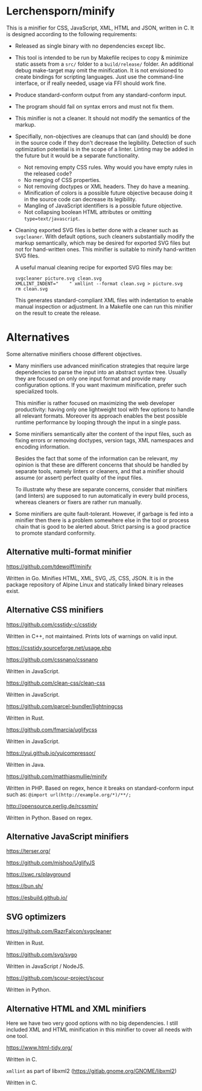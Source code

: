 # Lerchensporn/minify

This is a minifier for CSS, JavaScript, XML, HTML and JSON, written in C. It is
designed according to the following requirements:

- Released as single binary with no dependencies except libc.

- This tool is intended to be run by Makefile recipes to copy & minimize static assets from a
  `src/` folder to a `build/release/` folder. An additional debug make-target may omit the
  minification.  It is not envisioned to create bindings for scripting languages. Just use the
  command-line interface, or if really needed, usage via FFI should work fine.

- Produce standard-conform output from any standard-conform input.

- The program should fail on syntax errors and must not fix them.

- This minifier is not a cleaner. It should not modify the semantics of the markup.

- Specifially, non-objectives are cleanups that can (and should) be done in the
  source code if they don't decrease the legibility.  Detection of such
  optimization potential is in the scope of a linter. Linting may be added in
  the future but it would be a separate functionality.

   - Not removing empty CSS rules. Why would you have empty rules in the released code?
   - No merging of CSS properties.
   - Not removing doctypes or XML headers. They do have a meaning.
   - Minification of colors is a possible future objective because doing it in
     the source code can decrease its legibility.
   - Mangling of JavaScript identifiers is a possible future objective.
   - Not collapsing boolean HTML attributes or omitting `type=text/javascript`.

- Cleaning exported SVG files is better done with a cleaner such as `svgcleaner`.
  With default options, such cleaners substantially modify the markup
  semantically, which may be desired for exported SVG files but not for
  hand-written ones.  This minifier is suitable to minify hand-written SVG
  files.

  A useful manual cleaning recipe for exported SVG files may be:
  ```
  svgcleaner picture.svg clean.svg
  XMLLINT_INDENT="    " xmllint --format clean.svg > picture.svg
  rm clean.svg
  ```
  This generates standard-compliant XML files with indentation to enable manual
  inspection or adjustment. In a Makefile one can run this minifier on the
  result to create the release.

# Alternatives

Some alternative minifiers choose different objectives.

 - Many minifiers use advanced minification strategies that require large
   dependencies to parse the input into an abstract syntax tree. Usually they
   are focused on only one input format and provide many configuration options.
   If you want maximum minification, prefer such specialized tools.

   This minifier is rather focused on maximizing the web developer
   productivity: having only one lightweight tool with few options to handle
   all relevant formats. Moreover its approach enables the best possible
   runtime performance by looping through the input in a single pass.

 - Some minifiers semantically alter the content of the input files, such as
   fixing errors or removing doctypes, version tags, XML namespaces and
   encoding information.

   Besides the fact that some of the information can be
   relevant, my opinion is that these are different concerns that should be
   handled by separate tools, namely linters or cleaners, and that a minifier
   should assume (or assert) perfect quality of the input files.

   To illustrate why these are separate concerns, consider that minifiers (and
   linters) are supposed to run automatically in every build process, whereas
   cleaners or fixers are rather run manually.

 - Some minifiers are quite fault-tolerant. However, if garbage is fed into a
   minifier then there is a problem somewhere else in the tool or process chain
   that is good to be alerted about. Strict parsing is a good practice to
   promote standard conformity.

## Alternative multi-format minifier

https://github.com/tdewolff/minify

Written in Go. Minifies HTML, XML, SVG, JS, CSS, JSON. It is in the package
repository of Alpine Linux and statically linked binary releases exist.

## Alternative CSS minifiers

https://github.com/csstidy-c/csstidy

Written in C++, not maintained. Prints lots of warnings on valid input.

https://csstidy.sourceforge.net/usage.php

https://github.com/cssnano/cssnano

Written in JavaScript.

https://github.com/clean-css/clean-css

Written in JavaScript.

https://github.com/parcel-bundler/lightningcss

Written in Rust.

https://github.com/fmarcia/uglifycss

Written in JavaScript.

https://yui.github.io/yuicompressor/

Written in Java.

https://github.com/matthiasmullie/minify

Written in PHP. Based on regex, hence it breaks on standard-conform input such as:
`@import url(http://example.org/*)/**/;`

http://opensource.perlig.de/rcssmin/

Written in Python. Based on regex.

## Alternative JavaScript minifiers

https://terser.org/

https://github.com/mishoo/UglifyJS

https://swc.rs/playground

https://bun.sh/

https://esbuild.github.io/

## SVG optimizers

https://github.com/RazrFalcon/svgcleaner

Written in Rust.

https://github.com/svg/svgo

Written in JavaScript / NodeJS.

https://github.com/scour-project/scour

Written in Python.

## Alternative HTML and XML minifiers

Here we have two very good options with no big dependencies. I still included
XML and HTML minification in this minifier to cover all needs with one tool.

https://www.html-tidy.org/

Written in C.

`xmllint` as part of libxml2 (https://gitlab.gnome.org/GNOME/libxml2)

Written in C.

